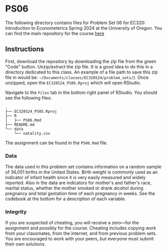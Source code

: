 # PS06

The following directory contains files for Problem Set 06 for EC320: Introduction to Econometerics Spring 2024 at the University of Oregon. You can find the main repository for the course [here](https://www.github.com/ajdickinson/EC320S24)


## Instructions

First, download the repository by downloading the zip file from the green "Code" button. Unzip/extract the zip file. It is a good idea to do this in a directory dedicated to this class. An example of a file path to save this zip file in would be: `~/Documents/classes/EC320S24/problem_sets/`). Once unzipped, open the `EC320S24_PS06.Rproj` which will open RStudio.

Navigate to the `Files` tab in the bottom right panel of RStudio. You should see the following files:

```
.
├── EC320S24_PS05.Rproj
├── R
│   ├── PS06.Rmd
├── README.md
└── data
    └── natality.csv

```

The assignment can be found in the `PS06.Rmd` file. 

### Data

The data used in this problem set contains information on a random sample of 36,051 births in the United States. Birth weight is commonly used as an indicator of infant health since it is very easily measured and widely reported. Also in the data are indicators for mother's and father's race, marital status, whether the mother smoked or drank alcohol during pregnancy and total gestation time of each pregnancy in weeks. See the codebook at the bottom for a description of each variable.

### Integrity

If you are suspected of cheating, you will receive a zero—for the assignment and possibly for the course. Cheating includes copying work from your classmates, from the internet, and from previous problem sets. You are encouraged to work with your peers, but everyone must submit their own solutions.
